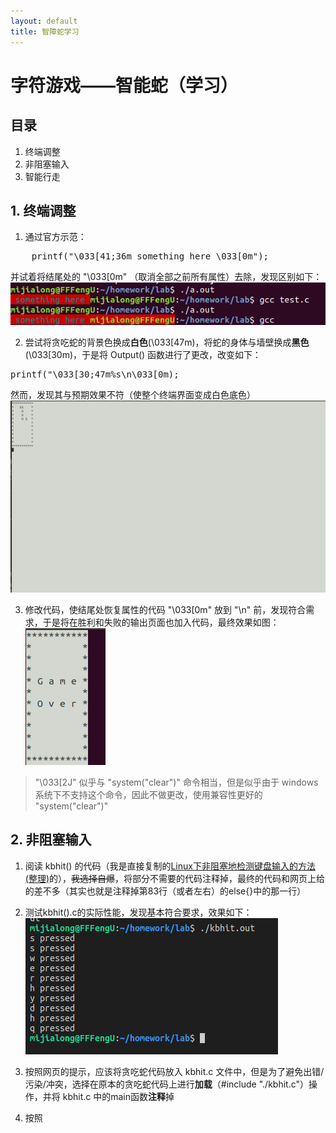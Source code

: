 ```yaml
---
layout: default
title: 智障蛇学习
---
```


# 字符游戏——智能蛇（学习）

## 目录

1. 终端调整  
2. 非阻塞输入  
3. 智能行走

## 1. 终端调整

1. 通过官方示范：  
<pre>
    printf("\033[41;36m something here \033[0m");
</pre>
并试着将结尾处的 "\033[0m" （取消全部之前所有属性）去除，发现区别如下：  
![](../images/lab15/del[0m.png)

2. 尝试将贪吃蛇的背景色换成**白色**(\033[47m)，将蛇的身体与墙壁换成**黑色**(\033[30m)，于是将 Output() 函数进行了更改，改变如下：  
<pre>
printf("\033[30;47m%s\n\033[0m);
</pre>
然而，发现其与预期效果不符（使整个终端界面变成白色底色）  
![](../images/lab15/fullwhite.png)

3. 修改代码，使结尾处恢复属性的代码 "\033[0m" 放到 "\n" 前，发现符合需求，于是将在胜利和失败的输出页面也加入代码，最终效果如图：  
![](../images/lab15/nofullwhite.png)

> "\033[2J" 似乎与 "system("clear")" 命令相当，但是似乎由于 windows 系统下不支持这个命令，因此不做更改，使用兼容性更好的 "system("clear")"

## 2. 非阻塞输入

1. 阅读 kbhit() 的代码（我是直接复制的<a href="http://bbs.chinaunix.net/thread-935410-1-1.html" target="_blank">Linux下非阻塞地检测键盘输入的方法 (整理)</a>的），<del>我选择自爆</del>，将部分不需要的代码注释掉，最终的代码和网页上给的差不多（其实也就是注释掉第83行（或者左右）的else{}中的那一行）

2. 测试kbhit().c的实际性能，发现基本符合要求，效果如下：  
![](../images/lab15/kbhit_test.png)

3. 按照网页的提示，应该将贪吃蛇代码放入 kbhit.c 文件中，但是为了避免出错/污染/冲突，选择在原本的贪吃蛇代码上进行**加载**（#include "./kbhit.c"）操作，并将 kbhit.c 中的main函数**注释**掉

4. 按照